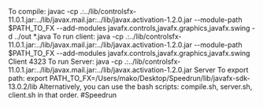 To compile:
javac -cp .:../lib/controlsfx-11.0.1.jar:../lib/javax.mail.jar:../lib/javax.activation-1.2.0.jar --module-path $PATH_TO_FX --add-modules javafx.controls,javafx.graphics,javafx.swing -d ../out *.java
To run client:
java -cp .:../lib/controlsfx-11.0.1.jar:../lib/javax.mail.jar:../lib/javax.activation-1.2.0.jar --module-path $PATH_TO_FX --add-modules javafx.controls,javafx.graphics,javafx.swing  Client 4323
To run Server:
java -cp .:../lib/controlsfx-11.0.1.jar:../lib/javax.mail.jar:../lib/javax.activation-1.2.0.jar Server
To export path:
export PATH_TO_FX=/Users/mako/Desktop/Speedrun/lib/javafx-sdk-13.0.2/lib
Alternatively, you can use the bash scripts: compile.sh, server.sh, client.sh in that order.
#Speedrun